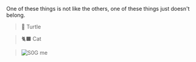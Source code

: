 One of these things is not like the others, one of these things just doesn't belong.

> 🐢 Turtle

> 🐈‍⬛ Cat

> ![S0G](https://cdn2.scratch.mit.edu/get_image/user/61820378_16x16.png) me
